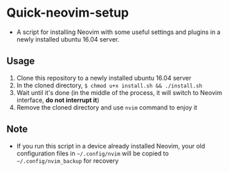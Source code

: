 # Quick-neovim-setup

* A script for installing Neovim with some useful settings and plugins in a newly installed ubuntu 16.04 server.

## Usage

1. Clone this repository to a newly installed ubuntu 16.04 server
2. In the cloned directory, `$ chmod u+x install.sh && ./install.sh`
3. Wait until it's done (in the middle of the process, it will switch to Neovim interface, **do not interrupt it**)
4. Remove the cloned directory and use `nvim` command to enjoy it

## Note

* If you run this script in a device already installed Neovim, your old configuration files in `~/.config/nvim` will be copied to `~/.config/nvim_backup` for recovery

